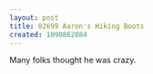 ```yaml
---
layout: post
title: 02699 Aaron's Hiking Boots
created: 1090862084
---
```

Many folks thought he was crazy.
